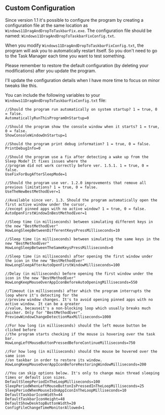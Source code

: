 ## **Custom Configuration**

Since version 1.1 it's possible to configure the program by creating a configuration file at the same location as `Windows11DragAndDropToTaskbarFix.exe`. The configuration file should be named: `Windows11DragAndDropToTaskbarFixConfig.txt`.

When you modify `Windows11DragAndDropToTaskbarFixConfig.txt`, the program will ask you to automatically restart itself. So you don't need to go to the Task Manager each time you want to test something.

Please remember to restore the default configuration (by deleting your modifications) after you update the program. 

I'll update the configuration details when I have more time to focus on minor tweaks like this.

You can include the following variables to your `Windows11DragAndDropToTaskbarFixConfig.txt` file:

```
//Should the program run automatically on system startup? 1 = true, 0 = false.
AutomaticallyRunThisProgramOnStartup=0

//Should the program show the console window when it starts? 1 = true, 0 = false.
ShowConsoleWindowOnStartup=1

//Should the program print debug information? 1 = true, 0 = false.
PrintDebugInfo=0

//Should the program use a fix after detecting a wake up from the Sleep Mode? It fixes issues where the
//program did not work correctly before ver. 1.5.1. 1 = true, 0 = false.
UseFixForBugAfterSleepMode=1

//Should the program use ver. 1.2.0 improvements that remove all previous limitations? 1 = true, 0 = false.
UseTheNewBestMethodEver=1

//Available since ver. 1.3. Should the program automatically open the first active window under the cursor,
//except pinned apps with no active window? 1 = true, 0 = false.
AutoOpenFirstWindowInBestMethodEver=1

//Sleep time (in milliseconds) between simulating different keys in the new "BestMethodEver"
HowLongSleepBetweenDifferentKeysPressMilliseconds=10

//Sleep time (in milliseconds) between simulating the same keys in the new "BestMethodEver" 
HowLongSleepBetweenTheSameKeysPressMilliseconds=0

//Sleep time (in milliseconds) after opening the first window under the icon in the new "BestMethodEver"
HowLongSleepAfterAutoOpenFirstWindowMilliseconds=100

//Delay (in milliseconds) before opening the first window under the icon in the new "BestMethodEver"
HowLongKeepMouseOverAppIconBeforeAutoOpeningMilliseconds=550

//Timeout (in milliseconds) after which the program interrupts the loop where it's detecting for the
//preview window changes. It's to avoid opening pinned apps with no active window. It can be a greater
//value, becauseit's a non-blocking loop which usually breaks much quicker. Only for "BestMethodEver".
PreviewWindowChangeDetectionMaxMilliseconds=1000

//For how long (in milliseconds) should the left mouse button be clicked before
//the program starts checking if the mouse is hovering over the task bar.
HowLongLeftMouseButtonPressedBeforeContinueMilliseconds=750

//For how long (in milliseconds) should the mouse be hovered over the same icon
//on taskbar in order to restore its window.
HowLongKeepMouseOverAppIconBeforeRestoringWindowMilliseconds=200

//You can skip options below. It's only to change main thread sleeping times or default icon sizes.
DefaultSleepPeriodInTheLoopMilliseconds=100
SleepPeriodWhenLeftMouseButtonIsPressedInTheLoopMilliseconds=25
SleepPeriodWhenMouseIsOnAppIconInTheLoopMilliseconds=10
DefaultTaskbarIconWidth=44
DefaultTaskbarIconHeight=48
DefaultShowDesktopButtonWidth=20
ConfigFileChangeTimeMonitorAllowed=1
```



